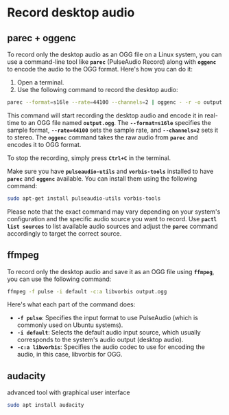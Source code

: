 # Record desktop audio

## parec + oggenc

To record only the desktop audio as an OGG file on a Linux system, you can use a
command-line tool like **`parec`** (PulseAudio Record) along with **`oggenc`** to encode the audio to the OGG format. Here's how you can do it:

1. Open a terminal.
2. Use the following command to record the desktop audio:

```bash
parec --format=s16le --rate=44100 --channels=2 | oggenc - -r -o output.ogg
```

This command will start recording the desktop audio and encode it in real-time
to an OGG file named **`output.ogg`**. The **`--format=s16le`** specifies the sample format, **`--rate=44100`** sets the sample rate, and **`--channels=2`** sets it to stereo. The **`oggenc`** command takes the raw audio from **`parec`** and encodes it to OGG format.

To stop the recording, simply press **`Ctrl+C`** in the terminal.

Make sure you have **`pulseaudio-utils`** and **`vorbis-tools`** installed to have **`parec`** and **`oggenc`** available. You can install them using the following command:

```bash
sudo apt-get install pulseaudio-utils vorbis-tools
```

Please note that the exact command may vary depending on your system's
configuration and the specific audio source you want to record. Use **`pactl list sources`** to list available audio sources and adjust the **`parec`** command accordingly
to target the correct source.

## ffmpeg

To record only the desktop audio and save it as an OGG file using **`ffmpeg`**, you can use the following command:

```bash
ffmpeg -f pulse -i default -c:a libvorbis output.ogg
```

Here's what each part of the command does:

- **`-f pulse`**: Specifies the input format to use PulseAudio (which is commonly used on Ubuntu systems).
- **`-i default`**: Selects the default audio input source, which usually corresponds to the system's audio output (desktop audio).
- **`-c:a libvorbis`**: Specifies the audio codec to use for encoding the audio, in this case, libvorbis for OGG.

## audacity

advanced tool with graphical user interface

```bash
sudo apt install audacity
```
